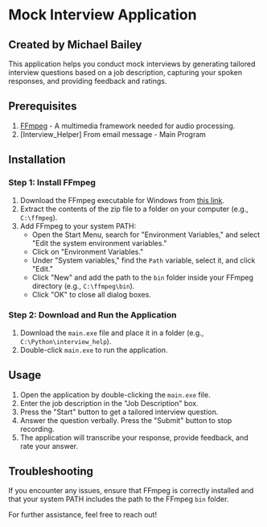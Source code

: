 # Mock Interview Application
## Created by Michael Bailey
This application helps you conduct mock interviews by generating tailored interview questions based on a job description, capturing your spoken responses, and providing feedback and ratings.

## Prerequisites

1. [FFmpeg](https://ffmpeg.org/download.html) - A multimedia framework needed for audio processing.
2. [Interview_Helper] From email message - Main Program

## Installation

### Step 1: Install FFmpeg

1. Download the FFmpeg executable for Windows from [this link](https://ffmpeg.org/download.html).
2. Extract the contents of the zip file to a folder on your computer (e.g., `C:\ffmpeg`).
3. Add FFmpeg to your system PATH:
    - Open the Start Menu, search for "Environment Variables," and select "Edit the system environment variables."
    - Click on "Environment Variables."
    - Under "System variables," find the `Path` variable, select it, and click "Edit."
    - Click "New" and add the path to the `bin` folder inside your FFmpeg directory (e.g., `C:\ffmpeg\bin`).
    - Click "OK" to close all dialog boxes.

### Step 2: Download and Run the Application

1. Download the `main.exe` file and place it in a folder (e.g., `C:\Python\interview_help`).
2. Double-click `main.exe` to run the application.

## Usage

1. Open the application by double-clicking the `main.exe` file.
2. Enter the job description in the "Job Description" box.
3. Press the "Start" button to get a tailored interview question.
4. Answer the question verbally. Press the "Submit" button to stop recording.
5. The application will transcribe your response, provide feedback, and rate your answer.

## Troubleshooting

If you encounter any issues, ensure that FFmpeg is correctly installed and that your system PATH includes the path to the FFmpeg `bin` folder.

For further assistance, feel free to reach out!

